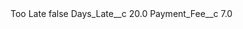 <?xml version="1.0" encoding="UTF-8"?>
<CustomMetadata xmlns="http://soap.sforce.com/2006/04/metadata" xmlns:xsi="http://www.w3.org/2001/XMLSchema-instance" xmlns:xsd="http://www.w3.org/2001/XMLSchema">
    <label>Too Late</label>
    <protected>false</protected>
    <values>
        <field>Days_Late__c</field>
        <value xsi:type="xsd:double">20.0</value>
    </values>
    <values>
        <field>Payment_Fee__c</field>
        <value xsi:type="xsd:double">7.0</value>
    </values>
</CustomMetadata>
